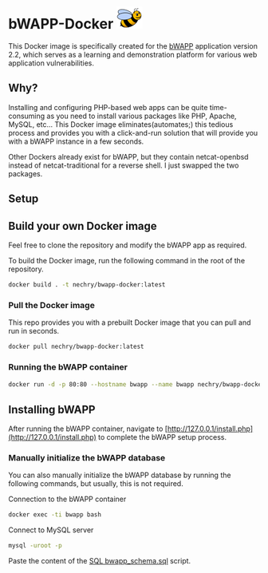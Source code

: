 # bWAPP-Docker ![bWAPP](bWAPP/images/bee_1.png)

This Docker image is specifically created for the [bWAPP](http://www.itsecgames.com/) application version 2.2, which serves as a learning and demonstration platform for various web application vulnerabilities.

## Why?

Installing and configuring PHP-based web apps can be quite time-consuming as you need to install various packages like PHP, Apache, MySQL, etc...
This Docker image eliminates(automates;) this tedious process and provides you with a click-and-run solution that will provide you with a bWAPP instance in a few seconds.

Other Dockers already exist for bWAPP, but they contain netcat-openbsd instead of netcat-traditional for a reverse shell. I just swapped the two packages.

## Setup

## Build your own Docker image

Feel free to clone the repository and modify the bWAPP app as required.

To build the Docker image, run the following command in the root of the repository.

```bash
docker build . -t nechry/bwapp-docker:latest
```

### Pull the Docker image

This repo provides you with a prebuilt Docker image that you can pull and run in seconds.

```bash
docker pull nechry/bwapp-docker:latest
```

### Running the bWAPP container

```bash
docker run -d -p 80:80 --hostname bwapp --name bwapp nechry/bwapp-docker:latest
```

## Installing bWAPP

After running the bWAPP container, navigate to [http://127.0.0.1/install.php](http://127.0.0.1/install.php) to complete the bWAPP setup process.

### Manually initialize the bWAPP database

You can also manually initialize the bWAPP database by running the following commands, but usually, this is not required.

Connection to the bWAPP container

```bash
docker exec -ti bwapp bash
```

Connect to MySQL server

```bash
mysql -uroot -p
```

Paste the content of the [SQL bwapp_schema.sql](bwapp_schema.sql) script.
